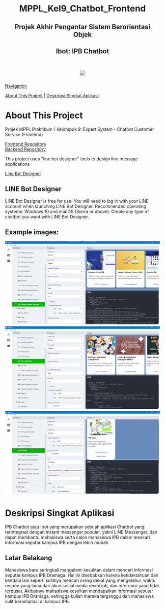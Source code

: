 <h1 align = "center">MPPL_Kel9_Chatbot_Frontend</h1>
<h2 align = "center">Projek Akhir Pengantar Sistem Berorientasi Objek</h2>
<h2 align = "center">Ibot: IPB Chatbot</h2>

<h1 align="center"><img src="img/Logo_Ibot.png"></h1>

[Navigation](#)

[About This Project](#about-this-project) | [Deskripsi Singkat Aplikasi](#deskripsi-singkat-aplikasi)

# About This Project
Projek MPPL Praktikum 1 Kelompok 9: Expert System - Chatbot Customer Service (Frontend)

<a href="https://github.com/feby9/MPPL_Kel9_Chatbot_Frontend">Frontend Repository</a>  
<a href="https://github.com/tobialbertino/MPPL_Kel9_Chatbot_Backend">Backend Repository</a>

This project uses "line bot designer" tools to design line message applications

<a href="https://developers.line.biz/en/services/bot-designer/">Line Bot Designer</a>

## LINE Bot Designer
LINE Bot Designer is free for use.
You will need to log in with your LINE account when launching LINE Bot Designer.
Recommended operating systems: Windows 10 and macOS (Sierra or above).
Create any type of chatbot you want with LINE Bot Designer.

## Example images:
![](/images/picture1.png)
![](/images/picture2.png)
![](/images/picture3.png)

# Deskripsi Singkat Aplikasi

IPB Chatbot atau Ibot yang merupakan sebuah aplikasi Chatbot yang terintegrasi dengan instant messenger populer, yakni LINE Messenger, dan dapat membantu mahasiswa serta calon mahasiswa IPB dalam mencari informasi seputar kampus IPB dengan lebih mudah.

## Latar Belakang
Mahasiswa baru seringkali mengalami kesulitan dalam mencari informasi seputar kampus IPB Dramaga. Hal ini disebabkan karena ketidaktahuan dan kendala lain seperti sulitnya mencari orang dekat yang mengetahui, waktu respon yang lama dari akun sosial media resmi ipb, dan informasi yang tidak terpusat. Akibatnya mahasiswa kesulitan mendapatkan informasi seputar kampus IPB Dramaga,  sehingga kuliah mereka terganggu dan mahasiswa sulit beradaptasi di kampus IPB.
